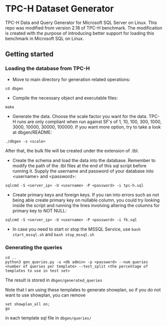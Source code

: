 # TPC-H Dataset Generator

TPC-H Data and Query Generator for Microsoft SQL Server on Linux. This repo was modified from version 2.18 of TPC-H benchmark. The modification is created with the purpose of introducing better support for loading this benchmark in Microsoft SQL on Linux.

## Getting started

### Loading the database from TPC-H
- Move to main directory for generation related operations:
 
 ```
 cd dbgen
 ```

- Compile the necessary object and executable files:
 
```
make
```

- Generate the data. Choose the scale factor you want for the data. TPC-H runs are only compliant when run against SF's 
      of 1, 10, 100, 300, 1000, 3000, 10000, 30000, 100000. If you want more option, try to take a look at dbgen/README:

```
./dbgen -s <scale>
```

After that, the bulk file will be created under the extension of .tbl.

- Create the schema and load the data into the database. Remember to modify the path of the .tbl files at the end of this sql script before running it. Supply the username and password of your database into \<username\> and \<password\>:

```
sqlcmd -S <server_ip> -U <username> -P <password> -i tpc-h.sql
```

- Create primary keys and foreign keys. If you ran into errors such as not being able create primary key on nullable column, you could try looking inside the script and running the lines involving altering the columns for primary key to NOT NULL:

```
sqlcmd -S <server_ip> -U <username> -P <password> -i fk.sql
```
- In case you need to start or stop the MSSQL Service, use `bash start_mssql.sh` and `bash stop_mssql.sh`

### Generating the queries
```
cd ..
python3 gen_queries.py -u <db admin> -p <password> --num_queries <number of queries per template> --test_split <the percentage of templates to use in test set>
```
The result is stored in `dbgen/generated_queries`

Note that I am using these templates to generate showplan, so if you do not want to use showplan, you can remove
```
set showplan_all on;
go
```
in each template sql file in `dbgen/queries/`
